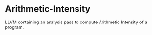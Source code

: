 # Arithmetic-Intensity
LLVM containing an analysis pass to compute Arithmetic Intensity of a program.
